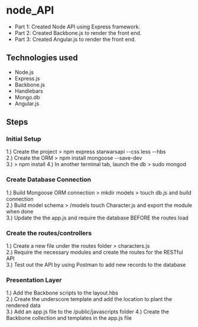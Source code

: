# node_API
* Part 1: Created Node API using Express framework.
* Part 2: Created Backbone.js to render the front end.
* Part 3: Created Angular.js to render the front end.


## Technologies used
* Node.js
* Express.js
* Backbone.js
* Handlebars
* Mongo.db
* Angular.js

## Steps

### Initial Setup
1.) Create the project > npm express starwarsapi --css less --hbs <br>
2.) Create the ORM > npm install mongoose --save-dev <br>
3.) > npm install
4.) In another terminal tab, launch the db > sudo mongod

### Create Database Connection
1.) Build Mongoose ORM connection > mkdir models > touch db.js and build connection <br>
2.) Build model schema > /models touch Character.js and export the module when done <br>
3.) Update the the app.js and require the database BEFORE the routes load <br>


### Create the routes/controllers
1.) Create a new file under the routes folder > characters.js <br>
2.) Require the necessary modules and create the routes for the RESTful API <br>
3.) Test out the API by using Postman to add new records to the database

### Presentation Layer
1.) Add the Backbone scripts to the layout.hbs <br>
2.) Create the underscore template and add the location to plant the rendered data <br>
3.) Add an app.js file to the /public/javascripts folder
4.) Create the Backbone collection and templates in the app.js file
